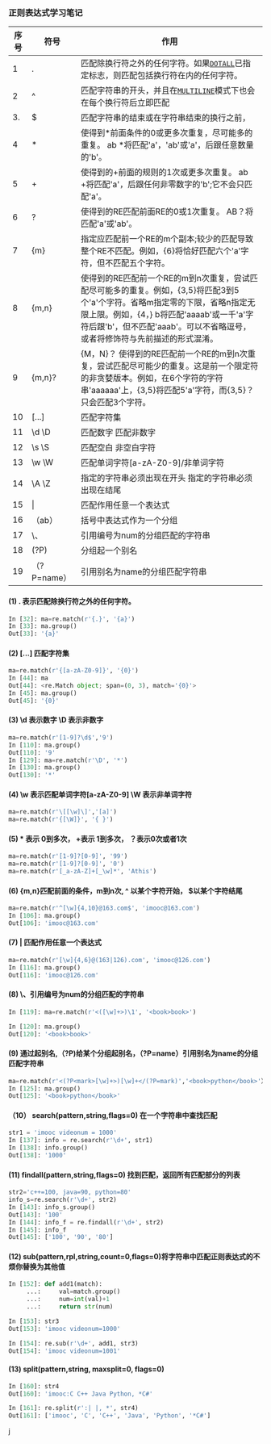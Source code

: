 ### 正则表达式学习笔记

| 序号 | 符号        | 作用                                                         |
| ---- | ----------- | ------------------------------------------------------------ |
| 1    | .           | 匹配除换行符之外的任何字符。如果[`DOTALL`](https://docs.python.org/3/library/re.html?highlight=re#re.DOTALL)已指定标志，则匹配包括换行符在内的任何字符。 |
| 2    | ^           | 匹配字符串的开头，并且在[`MULTILINE`](https://docs.python.org/3/library/re.html?highlight=re#re.MULTILINE)模式下也会在每个换行符后立即匹配 |
| 3.   | $           | 匹配字符串的结束或在字符串结束的换行之前，                   |
| 4    | *           | 使得到*前面条件的0或更多次重复，尽可能多的重复。 ab *将匹配'a'，'ab'或'a'，后跟任意数量的'b'。 |
| 5    | +           | 使得到的+前面的规则的1次或更多次重复。 ab +将匹配'a'，后跟任何非零数字的'b';它不会只匹配'a'。 |
| 6    | ?           | 使得到的RE匹配前面RE的0或1次重复。 AB？将匹配'a'或'ab'。     |
| 7    | {m}         | 指定应匹配前一个RE的m个副本;较少的匹配导致整个RE不匹配。例如，{6}将恰好匹配六个'a'字符，但不匹配五个字符。 |
| 8    | {m,n}       | 使得到的RE匹配前一个RE的m到n次重复，尝试匹配尽可能多的重复。例如，{3,5}将匹配3到5个'a'个字符。省略m指定零的下限，省略n指定无限上限。例如，{4，} b将匹配'aaaab'或一千'a'字符后跟'b'，但不匹配'aaab'。可以不省略逗号，或者将修饰符与先前描述的形式混淆。 |
| 9    | {m,n}?      | {M，N}？ 使得到的RE匹配前一个RE的m到n次重复，尝试匹配尽可能少的重复。这是前一个限定符的非贪婪版本。例如，在6个字符的字符串'aaaaaa'上，{3,5}将匹配5'a'字符，而{3,5}？只会匹配3个字符。 |
| 10   | [...]       | 匹配字符集                                                   |
| 11   | \d    \D    | 匹配数字      匹配非数字                                     |
| 12   | \s  \S      | 匹配空白       非空白字符                                    |
| 13   | \w  \W      | 匹配单词字符[a-zA-Z0-9]/非单词字符                           |
| 14   | \A  \Z      | 指定的字符串必须出现在开头   指定的字符串必须出现在结尾      |
| 15   | \|          | 匹配作用任意一个表达式                                       |
| 16   | （ab）      | 括号中表达式作为一个分组                                     |
| 17   | \、<number> | 引用编号为num的分组匹配的字符串                              |
| 18   | (?P<name>)  | 分组起一个别名                                               |
| 19   | （?P=name） | 引用别名为name的分组匹配字符串                               |



#### (1)  . 表示匹配除换行符之外的任何字符。

```python
In [32]: ma=re.match(r'{.}', '{a}')                                             
In [33]: ma.group()                                                             
Out[33]: '{a}'
```

#### (2) [...] 匹配字符集

```python
ma=re.match(r'{[a-zA-Z0-9]}', '{0}')                                   
In [44]: ma                                                                     
Out[44]: <re.Match object; span=(0, 3), match='{0}'>
In [45]: ma.group()                                                             
Out[45]: '{0}'
```

#### (3)  \d 表示数字   \D 表示非数字

```python
ma=re.match(r'[1-9]?\d$','9')                                         
In [110]: ma.group()                                                            
Out[110]: '9'
In [129]: ma=re.match(r'\D', '*')                                               
In [130]: ma.group()                                                            
Out[130]: '*'
```

#### (4)  \w 表示匹配单词字符[a-zA-Z0-9]  \W 表示非单词字符

```python
ma=re.match(r'\[[\w]\]','[a]')   
ma=re.match(r'{[\W]}', '{ }') 
```

#### (5)  * 表示 0到多次， +表示 1到多次， ？表示0次或者1次

```python
ma=re.match(r'[1-9]?[0-9]', '99') 
ma=re.match(r'[1-9]?[0-9]', '0') 
ma=re.match(r'[_a-zA-Z]+[_\w]*', 'Athis') 
```

#### (6)  {m,n}匹配前面的条件，m到n次, ^  以某个字符开始， $以某个字符结尾

```python
ma=re.match(r'^[\w]{4,10}@163.com$', 'imooc@163.com')   
In [106]: ma.group()                                                            
Out[106]: 'imooc@163.com'
```

#### (7)  | 匹配作用任意一个表达式

```python
ma=re.match(r'[\w]{4,6}@(163|126).com', 'imooc@126.com')              
In [116]: ma.group()                                                            
Out[116]: 'imooc@126.com'
```

#### (8) \、<number>引用编号为num的分组匹配的字符串

```python
In [119]: ma=re.match(r'<([\w]+>)\1', '<book>book>')                            

In [120]: ma.group()                                                            
Out[120]: '<book>book>'
```

#### (9)  通过起别名,（?P<name>)给某个分组起别名，（?P=name）引用别名为name的分组匹配字符串

```python
ma=re.match(r'<(?P<mark>[\w]+>)[\w]+</(?P=mark)','<book>python</book>'）
In [125]: ma.group()                                                            
Out[125]: '<book>python</book>'
```

#### （10）  search(pattern,string,flags=0) 在一个字符串中查找匹配

```python
str1 = 'imooc videonum = 1000'                                        
In [137]: info = re.search(r'\d+', str1)                                        
In [138]: info.group()                                                          
Out[138]: '1000'
```

#### (11)  findall(pattern,string,flags=0) 找到匹配，返回所有匹配部分的列表

```python
str2='c++=100, java=90, python=80'
info_s=re.search(r'\d+', str2)                                        
In [143]: info_s.group()                                                        
Out[143]: '100'
In [144]: info_f = re.findall(r'\d+', str2)                                     
In [145]: info_f                                                                
Out[145]: ['100', '90', '80']
```

#### (12) sub(pattern,rpl,string,count=0,flags=0)将字符串中匹配正则表达式的不烦你替换为其他值

```python
In [152]: def add1(match): 
     ...:     val=match.group() 
     ...:     num=int(val)+1 
     ...:     return str(num)                                                                       

In [153]: str3                                                                  
Out[153]: 'imooc videonum=1000'

In [154]: re.sub(r'\d+', add1, str3)                                            
Out[154]: 'imooc videonum=1001'
```

#### (13) split(pattern,string, maxsplit=0, flags=0)

```python
In [160]: str4                                                                  
Out[160]: 'imooc:C C++ Java Python, *C#'

In [161]: re.split(r':| |, *', str4)                                            
Out[161]: ['imooc', 'C', 'C++', 'Java', 'Python', '*C#']
```





j